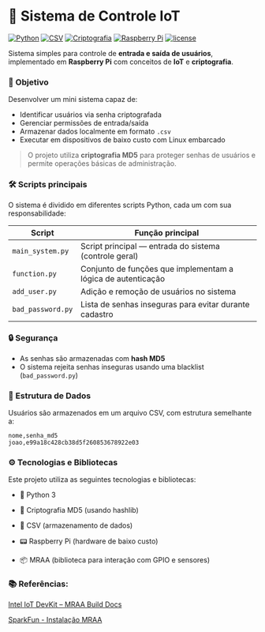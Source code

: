 <!--
[![license](https://img.shields.io/github/license/agslima/Sistema-IoT-de-Controle?style=flat-square)](https://raw.githubusercontent.com/agslima/Sistema-IoT-de-Controle/master/LICENSE)

# Sistema de Controle IoT

Sistema para controle de entrada e saída de usuário, implementado em RaspberryPi com conceitos em IoT.

O objetivo do mini sistema é a criação e identificação do usuário com senhas criptografadas. O mini sistema é escrito com linguagem Python, usando e usada criptografia MD5 para salvar os usuários e senhas em um arquivo CSV.

### Sistema
O mini sistema tem os seguintes scripts em python:

- main_system.py Contém a main do sistema, ou seja, é o script principal do sistema.
- function.py: contém todas as funções do sistema; para mais detalhes, leia a parte de
documentação das funções.
- add_user.py: contém a funcionalidade de inserir ou deletar usuários no sistema.
- bad_password.py: script com a funcionalidade de criar senhas quem não devem ser usadas ao criar um novo usuário.

### Bibliotecas
Bibliotecas usadas:

https://github.com/intel-iot-devkit/mraa/blob/master/docs/building.md

https://learn.sparkfun.com/tutorials/installing-libmraa-on-ubilinux-for-edison/all
-->

# 📡 Sistema de Controle IoT
[![Python](https://img.shields.io/badge/Python-3.x-blue?style=flat-square&logo=python&logoColor=white)](https://www.python.org/)
[![CSV](https://img.shields.io/badge/Data-CSV-yellow?style=flat-square&logo=filezilla&logoColor=white)]()
[![Criptografia](https://img.shields.io/badge/Hash-MD5-critical?style=flat-square&logo=lock&logoColor=white)](https://en.wikipedia.org/wiki/MD5)
[![Raspberry Pi](https://img.shields.io/badge/Hardware-Raspberry%20Pi-C51A4A?style=flat-square&logo=raspberry-pi&logoColor=white)](https://www.raspberrypi.com/)
[![license](https://img.shields.io/github/license/agslima/Sistema-IoT-de-Controle?style=flat-square)](https://raw.githubusercontent.com/agslima/Sistema-IoT-de-Controle/master/LICENSE)

Sistema simples para controle de **entrada e saída de usuários**, implementado em **Raspberry Pi** com conceitos de **IoT** e **criptografia**.


### 🎯 Objetivo

Desenvolver um mini sistema capaz de:

- Identificar usuários via senha criptografada
- Gerenciar permissões de entrada/saída
- Armazenar dados localmente em formato `.csv`
- Executar em dispositivos de baixo custo com Linux embarcado

> O projeto utiliza **criptografia MD5** para proteger senhas de usuários e permite operações básicas de administração.


### 🛠️ Scripts principais

O sistema é dividido em diferentes scripts Python, cada um com sua responsabilidade:

| Script             | Função principal                                                |
|--------------------|------------------------------------------------------------------|
| `main_system.py`   | Script principal — entrada do sistema (controle geral)          |
| `function.py`      | Conjunto de funções que implementam a lógica de autenticação    |
| `add_user.py`      | Adição e remoção de usuários no sistema                         |
| `bad_password.py`  | Lista de senhas inseguras para evitar durante cadastro          |


### 🔒 Segurança

- As senhas são armazenadas com **hash MD5**
- O sistema rejeita senhas inseguras usando uma blacklist (`bad_password.py`)


### 💾 Estrutura de Dados

Usuários são armazenados em um arquivo CSV, com estrutura semelhante a:

```csv
nome,senha_md5
joao,e99a18c428cb38d5f260853678922e03
```

### ⚙️ Tecnologias e Bibliotecas

Este projeto utiliza as seguintes tecnologias e bibliotecas:

- 🐍 Python 3

- 🔐 Criptografia MD5 (usando hashlib)

- 📂 CSV (armazenamento de dados)

- 📟 Raspberry Pi (hardware de baixo custo)

- 📦 MRAA (biblioteca para interação com GPIO e sensores)

### 📚 Referências:

[Intel IoT DevKit – MRAA Build Docs](https://github.com/intel-iot-devkit/mraa/blob/master/docs/building.md)

[SparkFun - Instalação MRAA](https://learn.sparkfun.com/tutorials/installing-libmraa-on-ubilinux-for-edison/all)


